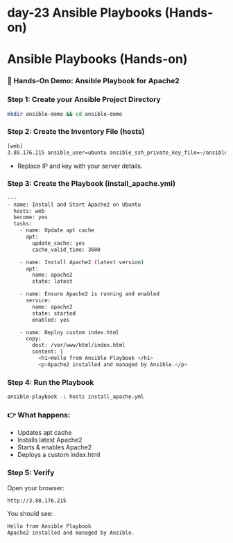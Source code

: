 # day-23 Ansible Playbooks (Hands-on)

# Ansible Playbooks (Hands-on)

### 🔹 Hands-On Demo: Ansible Playbook for Apache2
### Step 1: Create your Ansible Project Directory
```sh
mkdir ansible-demo && cd ansible-demo
```
### Step 2: Create the Inventory File (hosts)
```sh
[web]
3.88.176.215 ansible_user=ubuntu ansible_ssh_private_key_file=~/ansible-work/rajiv.pem
```
 - Replace IP and key with your server details.

### Step 3: Create the Playbook (install_apache.yml)
```sh
---
- name: Install and Start Apache2 on Ubuntu
  hosts: web
  become: yes
  tasks:
    - name: Update apt cache
      apt:
        update_cache: yes
        cache_valid_time: 3600

    - name: Install Apache2 (latest version)
      apt:
        name: apache2
        state: latest

    - name: Ensure Apache2 is running and enabled
      service:
        name: apache2
        state: started
        enabled: yes

    - name: Deploy custom index.html
      copy:
        dest: /var/www/html/index.html
        content: |
          <h1>Hello from Ansible Playbook </h1>
          <p>Apache2 installed and managed by Ansible.</p>
```

### Step 4: Run the Playbook
```sh
ansible-playbook -i hosts install_apache.yml
```

### 👉 What happens:
  - Updates apt cache
  - Installs latest Apache2
  - Starts & enables Apache2
  - Deploys a custom index.html

### Step 5: Verify
Open your browser:
```sh
http://3.88.176.215
```
You should see:
```sh
Hello from Ansible Playbook 
Apache2 installed and managed by Ansible.
```
